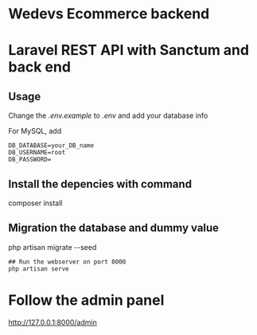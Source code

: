 # Wedevs Ecommerce backend 
# Laravel REST API with Sanctum and back end

## Usage

Change the *.env.example* to *.env* and add your database info

For MySQL, add
```
DB_DATABASE=your_DB_name
DB_USERNAME=root
DB_PASSWORD=
```

## Install the depencies with command

composer install

## Migration the database and dummy value

php artisan migrate --seed

```
## Run the webserver on port 8000
php artisan serve
```
# Follow the admin panel

http://127.0.0.1:8000/admin
